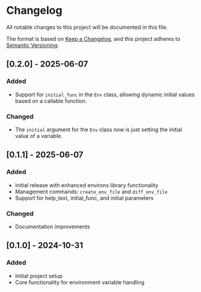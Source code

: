# Changelog

All notable changes to this project will be documented in this file.

The format is based on [Keep a Changelog](https://keepachangelog.com/en/1.0.0/),
and this project adheres to [Semantic Versioning](https://semver.org/spec/v2.0.0.html).


## [0.2.0] - 2025-06-07

### Added
- Support for `initial_func` in the `Env` class, allowing dynamic initial values based on a callable function.

### Changed
- The `initial` argument for the `Env` class now is just setting the initial value of a variable.


## [0.1.1] - 2025-06-07

### Added
- Initial release with enhanced environs library functionality
- Management commands: `create_env_file` and `diff_env_file`
- Support for help_text, initial_func, and initial parameters

### Changed
- Documentation improvements

## [0.1.0] - 2024-10-31

### Added
- Initial project setup
- Core functionality for environment variable handling